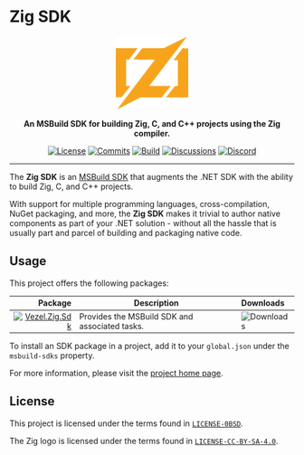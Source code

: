 # Zig SDK

<div align="center">
    <img src="zig.svg"
         width="128" />
</div>

<p align="center">
    <strong>
        An MSBuild SDK for building Zig, C, and C++ projects using the Zig
        compiler.
    </strong>
</p>

<div align="center">

[![License](https://img.shields.io/badge/license-0BSD-brown)](LICENSE-0BSD)
[![Commits](https://img.shields.io/github/commit-activity/m/vezel-dev/zig-sdk/master?label=commits&color=slateblue)](https://github.com/vezel-dev/zig-sdk/commits/master)
[![Build](https://img.shields.io/github/actions/workflow/status/vezel-dev/zig-sdk/build.yml?branch=master)](https://github.com/vezel-dev/zig-sdk/actions/workflows/build.yml)
[![Discussions](https://img.shields.io/github/discussions/vezel-dev/zig-sdk?color=teal)](https://github.com/vezel-dev/zig-sdk/discussions)
[![Discord](https://img.shields.io/discord/960716713136095232?color=peru&label=discord)](https://discord.gg/GE88ZrPg8j)

</div>

--------------------------------------------------------------------------------

The **Zig SDK** is an
[MSBuild SDK](https://docs.microsoft.com/en-us/visualstudio/msbuild/how-to-use-project-sdk)
that augments the .NET SDK with the ability to build Zig, C, and C++ projects.

With support for multiple programming languages, cross-compilation, NuGet
packaging, and more, the **Zig SDK** makes it trivial to author native
components as part of your .NET solution - without all the hassle that is
usually part and parcel of building and packaging native code.

## Usage

This project offers the following packages:

| Package | Description | Downloads |
| -: | - | :- |
| [![Vezel.Zig.Sdk][sdk-img]][sdk-pkg] | Provides the MSBuild SDK and associated tasks. | ![Downloads][sdk-dls] |

[sdk-pkg]: https://www.nuget.org/packages/Vezel.Zig.Sdk

[sdk-img]: https://img.shields.io/nuget/v/Vezel.Zig.Sdk?label=Vezel.Zig.Sdk

[sdk-dls]: https://img.shields.io/nuget/dt/Vezel.Zig.Sdk?label=

To install an SDK package in a project, add it to your `global.json` under the
`msbuild-sdks` property.

For more information, please visit the
[project home page](https://docs.vezel.dev/zig-sdk).

## License

This project is licensed under the terms found in
[`LICENSE-0BSD`](LICENSE-0BSD).

The Zig logo is licensed under the terms found in
[`LICENSE-CC-BY-SA-4.0`](LICENSE-CC-BY-SA-4.0).
